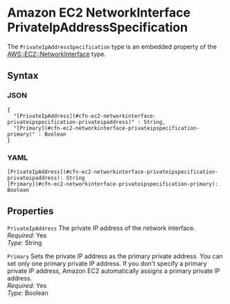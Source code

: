 # Amazon EC2 NetworkInterface PrivateIpAddressSpecification<a name="aws-properties-ec2-network-interface-privateipspec"></a>

The `PrivateIpAddressSpecification` type is an embedded property of the [AWS::EC2::NetworkInterface](aws-resource-ec2-network-interface.md) type\.

## Syntax<a name="w13ab1c21c10d111c77c21b5"></a>

### JSON<a name="aws-properties-ec2-network-interface-privateipspec-syntax.json"></a>

```
{
  "[PrivateIpAddress](#cfn-ec2-networkinterface-privateipspecification-privateipaddress)" : String,
  "[Primary](#cfn-ec2-networkinterface-privateipspecification-primary)" : Boolean
}
```

### YAML<a name="aws-properties-ec2-network-interface-privateipspec-syntax.yaml"></a>

```
[PrivateIpAddress](#cfn-ec2-networkinterface-privateipspecification-privateipaddress): String
[Primary](#cfn-ec2-networkinterface-privateipspecification-primary): Boolean
```

## Properties<a name="w13ab1c21c10d111c77c21b7"></a>

`PrivateIpAddress`  <a name="cfn-ec2-networkinterface-privateipspecification-privateipaddress"></a>
The private IP address of the network interface\.  
*Required*: Yes  
*Type*: String

`Primary`  <a name="cfn-ec2-networkinterface-privateipspecification-primary"></a>
Sets the private IP address as the primary private address\. You can set only one primary private IP address\. If you don't specify a primary private IP address, Amazon EC2 automatically assigns a primary private IP address\.  
*Required*: Yes  
*Type*: Boolean